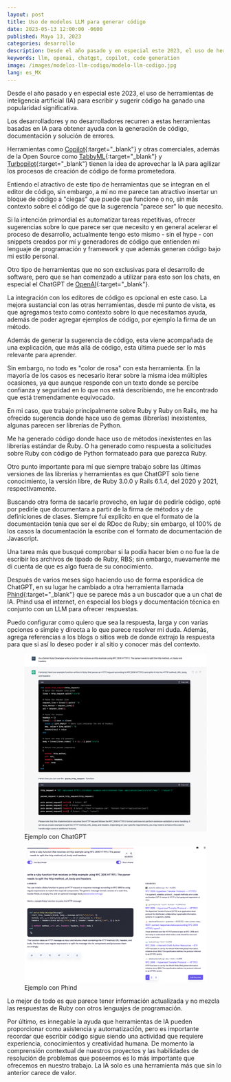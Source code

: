 ```yaml
---
layout: post
title: Uso de modelos LLM para generar código
date: 2023-05-13 12:00:00 -0600
published: Mayo 13, 2023
categories: desarrollo
description: Desde el año pasado y en especial este 2023, el uso de herramientas de inteligencia artificial (IA) para escribir y sugerir código ha ganado una popularidad significativa.  Los desarrolladores y no desarrolladores recurren a estas herramientas basadas en IA para obtener ayuda con la generación de código, documentación y solución de errores.
keywords: llm, openai, chatgpt, copilot, code generation
image: /images/modelos-llm-codigo/modelo-llm-codigo.jpg
lang: es_MX
---
```


Desde el año pasado y en especial este 2023, el uso de herramientas de inteligencia artificial (IA) para escribir y sugerir código ha ganado una popularidad significativa. 

Los desarrolladores y no desarrolladores recurren a estas herramientas basadas en IA para obtener ayuda con la generación de código, documentación y solución de errores.

Herramientas como [Copilot](https://github.com/features/preview/copilot-x){:target="_blank"} y otras comerciales, además de la Open Source como [TabbyML](https://github.com/TabbyML/tabby){:target="_blank"} y [Turbopilot](https://github.com/ravenscroftj/turbopilot){:target="_blank"} tienen la  idea de aprovechar la IA para agilizar los procesos de creación de código de forma prometedora.

Entiendo el atractivo de este tipo de herramientas que se integran en el editor de código, sin embargo, a mí no me parece tan atractivo insertar un bloque de código a "ciegas" que puede que funcione o no, sin más contexto sobre el código de que la sugerencia "parece ser" lo que necesito.

Si la intención primordial es automatizar tareas repetitivas, ofrecer sugerencias sobre lo que parece ser que necesito y en general acelerar el proceso de desarrollo, actualmente tengo esto mismo - sin el hype - con snippets creados por mí y generadores de código que entienden mi lenguaje de programación y framework y que además generan código bajo mi estilo personal.

Otro tipo de herramientas que no son exclusivas para el desarrollo de software, pero que se han comenzado a utilizar para esto son los chats, en especial el ChatGPT de [OpenAI](https://openai.com/){:target="_blank"}.

La integración con los editores de código es opcional en este caso. La mejora sustancial con las otras herramientas, desde mi punto de vista, es que agregamos texto como contexto sobre lo que necesitamos ayuda, además de poder agregar ejemplos de código, por ejemplo la firma de un método.

Además de generar la sugerencia de código, esta viene acompañada de una explicación, que más allá de código, esta última puede ser lo más relevante para aprender.

Sin embargo, no todo es "color de rosa" con esta herramienta. En la mayoría de los casos es necesario iterar sobre la misma idea múltiples ocasiones, ya que aunque responde con un texto donde se percibe confianza y seguridad en lo que nos está describiendo, me he encontrado que está tremendamente equivocado.

En mi caso, que trabajo principalmente sobre Ruby y Ruby on Rails, me ha ofrecido sugerencia donde hace uso de gemas (librerías) inexistentes, algunas parecen ser librerías de Python.

Me ha generado código donde hace uso de métodos inexistentes en las librerías estándar de Ruby. O ha generado como respuesta a solicitudes sobre Ruby con código de Python formateado para que parezca Ruby.

Otro punto importante para mí que siempre trabajo sobre las últimas versiones de las librerías y herramientas es que ChatGPT solo tiene conocimiento, la versión libre, de Ruby 3.0.0 y Rails 6.1.4, del 2020 y 2021, respectivamente.

Buscando otra forma de sacarle provecho, en lugar de pedirle código, opté por pedirle que documentara a partir de la firma de métodos y de definiciones de clases. Siempre fui explícito en que el formato de la documentación tenía que ser el de RDoc de Ruby; sin embargo, el 100% de los casos la documentación la escribe con el formato de documentación de Javascript.

Una tarea más que busqué comprobar si la podía hacer bien o no fue la de escribir los archivos de tipado de Ruby, RBS; sin embargo, nuevamente me di cuenta de que es algo fuera de su conocimiento.

Después de varios meses sigo haciendo uso de forma esporádica de ChatGPT, en su lugar he cambiado a otra herramienta llamada [Phind](https://www.phind.com){:target="_blank"} que se parece más a un buscador que a un chat de IA. Phind usa el internet, en especial los blogs y documentación técnica en conjunto con un LLM para ofrecer respuestas.

Puedo configurar como quiero que sea la respuesta, larga y con varias opciones o simple y directa a lo que parece resolver mi duda. Además, agrega referencias a los blogs o sitios web de donde extrajo la respuesta para que si así lo deseo poder ir al sitio y conocer más del contexto.


<div class="grid grid-cols-1 md:grid-cols-2 gap-4">
  <figure><img src="/images/modelos-llm-codigo/chatgpt.png" /><figcaption class="p-2 text-center">Ejemplo con ChatGPT</figcaption></figure>
  <figure><img src="/images/modelos-llm-codigo/phind.png" /><figcaption class="p-2 text-center">Ejemplo con Phind</figcaption></figure>
</div>

Lo mejor de todo es que parece tener información actualizada y no mezcla las respuestas de Ruby con otros lenguajes de programación.

Por último, es innegable la ayuda que herramientas de IA pueden proporcionar como asistencia y automatización, pero es importante recordar que escribir código sigue siendo una actividad que requiere experiencia, conocimientos y creatividad humana. De momento la comprensión contextual de nuestros proyectos y las habilidades de resolución de problemas que poseemos es lo más importante que ofrecemos en nuestro trabajo. La IA solo es una herramienta más que sin lo anterior carece de valor.

